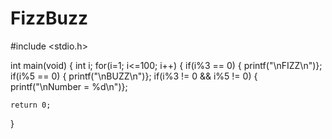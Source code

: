 # FizzBuzz
#include <stdio.h>

int main(void)
{
  int i;
  for(i=1; i<=100; i++)
  {
    if(i%3 == 0)
    { printf("\nFIZZ\n")};
    if(i%5 == 0)
    { printf("\nBUZZ\n")};
    if(i%3 != 0 && i%5 != 0)
    { printf("\nNumber = %d\n")};
    
    return 0;
}
